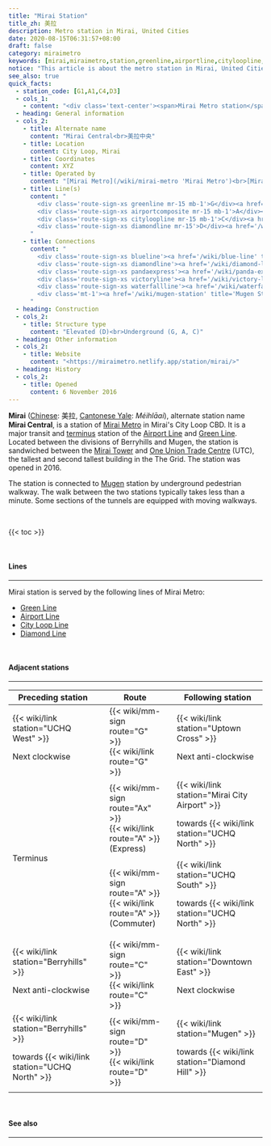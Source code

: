 ```yaml
---
title: "Mirai Station"
title_zh: 美拉
description: Metro station in Mirai, United Cities
date: 2020-08-15T06:31:57+08:00
draft: false
category: miraimetro
keywords: [mirai,miraimetro,station,greenline,airportline,cityloopline,diamondline]
notice: "This article is about the metro station in Mirai, United Cities. For the similarly named MRR station, see [Mugen Mirai Station](/wiki/mugen-mirai-station 'Mugen Mirai Station'). For the nearby connected station, see [Mugen Station](/wiki/mugen-station 'Mugen Station')."
see_also: true
quick_facts:
  - station_code: [G1,A1,C4,D3]
  - cols_1:
    - content: "<div class='text-center'><span>Mirai Metro station</span></div>"
  - heading: General information
  - cols_2:
    - title: Alternate name
      content: "Mirai Central<br>美拉中央"
    - title: Location
      content: City Loop, Mirai
    - title: Coordinates
      content: XYZ
    - title: Operated by
      content: "[Mirai Metro](/wiki/mirai-metro 'Mirai Metro')<br>[Mirai Regional Railway](/wiki/mirai-regional-railway 'Mirai Regional Railway')"
    - title: Line(s)
      content: "
        <div class='route-sign-xs greenline mr-15 mb-1'>G</div><a href='/wiki/green-line' title='Green Line'>Green Line</a><br>
        <div class='route-sign-xs airportcomposite mr-15 mb-1'>A</div><a href='/wiki/airport-line' title='Airport Line'>Airport Line</a><br>
        <div class='route-sign-xs cityloopline mr-15 mb-1'>C</div><a href='/wiki/city-loop-line' title='City Loop Line'>City Loop Line</a><br>
        <div class='route-sign-xs diamondline mr-15'>D</div><a href='/wiki/diamond-line' title='Diamond Line'>Diamond Line</a>
      "
    - title: Connections
      content: "
        <div class='route-sign-xs blueline'><a href='/wiki/blue-line' title='Blue Line' class='text-reset text-decoration-none'>B</a></div>
        <div class='route-sign-xs diamondline'><a href='/wiki/diamond-line' title='Diamond Line' class='text-reset text-decoration-none'>D</a></div>
        <div class='route-sign-xs pandaexpress'><a href='/wiki/panda-express' title='Panda Express' class='text-reset text-decoration-none'>P</a></div>
        <div class='route-sign-xs victoryline'><a href='/wiki/victory-line' title='Victory Line' class='text-reset text-decoration-none'>V</a></div>
        <div class='route-sign-xs waterfallline'><a href='/wiki/waterfall-line' title='Waterfall Line' class='text-reset text-decoration-none'>W</a></div>
        <div class='mt-1'><a href='/wiki/mugen-station' title='Mugen Station'>Mugen Station</a></div>
      "
  - heading: Construction
  - cols_2:
    - title: Structure type
      content: "Elevated (D)<br>Underground (G, A, C)"
  - heading: Other information
  - cols_2:
    - title: Website
      content: "<https://miraimetro.netlify.app/station/mirai/>"
  - heading: History
  - cols_2:
    - title: Opened
      content: 6 November 2016
---
```


**Mirai** ([Chinese](https://en.wikipedia.org/wiki/Traditional_Chinese_characters "Traditional Chinese characters"): 美拉, [Cantonese Yale](https://en.wikipedia.org/wiki/Yale_romanization_of_Cantonese "Yale romanization of Cantonese"): *Méihlāai*), alternate station name **Mirai Central**, is a station of [Mirai Metro](/wiki/mirai-metro "Mirai Metro") in Mirai's City Loop CBD. It is a major transit and [terminus](https://en.wikipedia.org/wiki/Train_station#Terminus "Terminal station") station of the [Airport Line](/wiki/airport-line "Airport Line") and [Green Line](/wiki/green-line "Green Line"). Located between the divisions of Berryhills and Mugen, the station is sandwiched between the [Mirai Tower](/wiki/mirai-tower "Mirai Tower") and [One Union Trade Centre](/wiki/union-trade-centre "Union Trade Centre") (UTC), the tallest and second tallest building in the The Grid. The station was opened in 2016.

The station is connected to [Mugen](/wiki/mugen-station "Mugen Station") station by underground pedestrian walkway. The walk between the two stations typically takes less than a minute. Some sections of the tunnels are equipped with moving walkways.

<br>

{{< toc >}}

<br>

#### Lines

---

Mirai station is served by the following lines of Mirai Metro:

- [Green Line](/wiki/green-line "Green Line")
- [Airport Line](/wiki/airport-line "Airport Line")
- [City Loop Line](/wiki/city-loop-line "City Loop Line")
- [Diamond Line](/wiki/diamond-line "Diamond Line")

<br>

#### Adjacent stations

---

<table class="table table-bordered text-center">
  <thead class="thead-light">
    <tr>
      <th class="w-35">Preceding station</th>
      <th colspan="3">Route</th>
      <th class="w-35">Following station</th>
    </tr>
  </thead>
  <tbody>
    <tr>
      <td>
        {{< wiki/link station="UCHQ West" >}}
        <p class="small font-italic mb-0">Next clockwise</p>
      </td>
      <td class="greenline"></td>
      <td class="w-30">
        <div class="mb-05">
          {{< wiki/mm-sign route="G" >}}
        </div>
        {{< wiki/link route="G" >}}
      </td>
      <td class="greenline"></td>
      <td>
        {{< wiki/link station="Uptown Cross" >}}
        <p class="small font-italic mb-0">Next anti-clockwise</p>
      </td>
    </tr>
    <tr>
      <td rowspan="2" class="font-italic">Terminus</td>
      <td class="airportexpress"></td>
      <td>
        <div class="mb-05">
          {{< wiki/mm-sign route="Ax" >}}
        </div>
        {{< wiki/link route="A" >}}<br>(Express)
      </td>
      <td class="airportexpress"></td>
      <td>
        {{< wiki/link station="Mirai City Airport" >}}
        <p class="small font-italic mb-0">towards {{< wiki/link station="UCHQ North" >}}</p>
      </td>
    </tr>
    <tr>
      <td class="airportline"></td>
      <td>
        <div class="mb-05">
          {{< wiki/mm-sign route="A" >}}
        </div>
        {{< wiki/link route="A" >}}<br>(Commuter)
      </td>
      <td class="airportline"></td>
      <td>
        {{< wiki/link station="UCHQ South" >}}
        <p class="small font-italic mb-0">towards {{< wiki/link station="UCHQ North" >}}</p>
      </td>
    </tr>
    <tr>
      <td>
        {{< wiki/link station="Berryhills" >}}
        <p class="small font-italic mb-0">Next anti-clockwise</p>
      </td>
      <td class="cityloopline"></td>
      <td>
        <div class="mb-05">
          {{< wiki/mm-sign route="C" >}}
        </div>
        {{< wiki/link route="C" >}}
      </td>
      <td class="cityloopline"></td>
      <td>
        {{< wiki/link station="Downtown East" >}}
        <p class="small font-italic mb-0">Next clockwise</p>
      </td>
    </tr>
    <tr>
      <td>
        {{< wiki/link station="Berryhills" >}}
        <p class="small font-italic mb-0">towards {{< wiki/link station="UCHQ North" >}}</p>
      </td>
      <td class="diamondline"></td>
      <td>
        <div class="mb-05">
          {{< wiki/mm-sign route="D" >}}
        </div>
        {{< wiki/link route="D" >}}
      </td>
      <td class="diamondline"></td>
      <td>
        {{< wiki/link station="Mugen" >}}
        <p class="small font-italic mb-0">towards {{< wiki/link station="Diamond Hill" >}}</p>
      </td>
    </tr>
  </tbody>
</table>

<br>

#### See also

---
